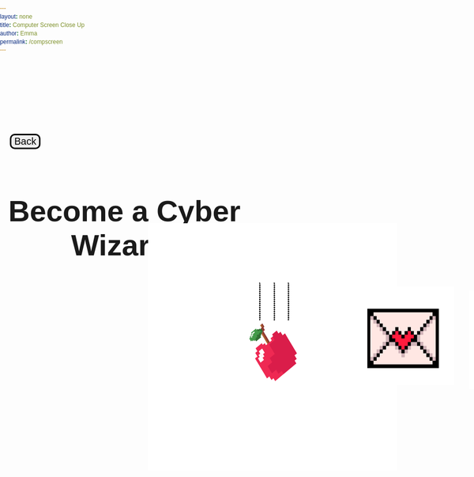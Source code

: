 ```yaml
---
layout: none
title: Computer Screen Close Up 
author: Emma
permalink: /compscreen
---
```


<body>

<div>
    <h1>Become a Cyber Wizard!</h1>
    <button onclick="goBack()" id="backBtn" class="backBtn">Back</button>
    <div class="inside-container">
        <a id="gravityBtn" href="{{site.baseurl}}/gravity"> <img class="gravityBtn" src="images/gravityicon.png"></a>
    </div>
    <div class="inside-container">
        <a id="phishingBtn" href="{{site.baseurl}}/phishing"> <img class="phishingBtn" src="images/phishingicon.png"></a>
    </div>
    <div class="inside-container">
        <a id="passwordBtn" href="{{site.baseurl}}/password"> <img class="passwordBtn" src="images/passwordicon.png"></a>
    </div>

</div>

</body>

<script>
    var backBtn = document.getElementById("back-btn");
    function goBack() {
        window.location.href = '{{site.baseurl}}/insidehouse';
    }
</script>

<style>
    @import url('https://fonts.googleapis.com/css2?family=DotGothic16&display=swap');
    
    * {
        font-family: "DotGothic16", sans-serif;
        box-sizing: border-box;
    }

    .backBtn:hover {
        background-color: #ddd;
    }

    .backBtn{
        border: 3px solid black;
        cursor: pointer;
        font-size: 20px;
        border-radius: 10px;
        position: relative; left: 20px; top: -100px;
    }

    body {
        background-image: url("{{site.baseurl}}/images/blankScreenWide.png");
        background-size: contain;
        background-repeat: no-repeat; 
        background-position: center; 
        height: 100vh;
        margin: 0;
        padding: 0;
    }

    .gravityBtn {
        width: 550px;
        height: 500px;
        position: relative; left: 300px; top: 50px; 
    }

    .phishingBtn {
        width: 200px;
        height: 200px;
        position: relative; left: 720px; bottom: 325px; 
    }

    .passwordBtn {
        width: 200px;
        height: 200px;
        position: relative; left: 950px; bottom: 520px; 
    }
    
    h1 {
        position: relative; top: 200px;
        text-align: center;
        font-size: 60px;
    }
</style>

